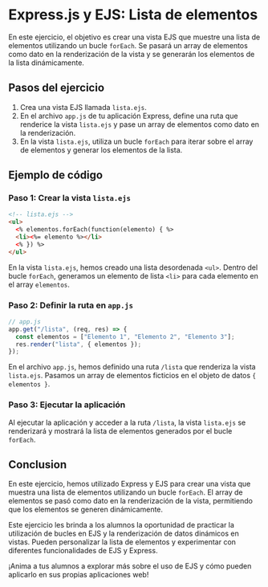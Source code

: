 # Express.js y EJS: Lista de elementos

En este ejercicio, el objetivo es crear una vista EJS que muestre una lista de elementos utilizando un bucle `forEach`. Se pasará un array de elementos como dato en la renderización de la vista y se generarán los elementos de la lista dinámicamente.

## Pasos del ejercicio

1. Crea una vista EJS llamada `lista.ejs`.
2. En el archivo `app.js` de tu aplicación Express, define una ruta que renderice la vista `lista.ejs` y pase un array de elementos como dato en la renderización.
3. En la vista `lista.ejs`, utiliza un bucle `forEach` para iterar sobre el array de elementos y generar los elementos de la lista.

## Ejemplo de código

### Paso 1: Crear la vista `lista.ejs`

```html
<!-- lista.ejs -->
<ul>
  <% elementos.forEach(function(elemento) { %>
  <li><%= elemento %></li>
  <% }) %>
</ul>
```

En la vista `lista.ejs`, hemos creado una lista desordenada `<ul>`. Dentro del bucle `forEach`, generamos un elemento de lista `<li>` para cada elemento en el array `elementos`.

### Paso 2: Definir la ruta en `app.js`

```javascript
// app.js
app.get("/lista", (req, res) => {
  const elementos = ["Elemento 1", "Elemento 2", "Elemento 3"];
  res.render("lista", { elementos });
});
```

En el archivo `app.js`, hemos definido una ruta `/lista` que renderiza la vista `lista.ejs`. Pasamos un array de elementos ficticios en el objeto de datos `{ elementos }`.

### Paso 3: Ejecutar la aplicación

Al ejecutar la aplicación y acceder a la ruta `/lista`, la vista `lista.ejs` se renderizará y mostrará la lista de elementos generados por el bucle `forEach`.

## Conclusion

En este ejercicio, hemos utilizado Express y EJS para crear una vista que muestra una lista de elementos utilizando un bucle `forEach`. El array de elementos se pasó como dato en la renderización de la vista, permitiendo que los elementos se generen dinámicamente.

Este ejercicio les brinda a los alumnos la oportunidad de practicar la utilización de bucles en EJS y la renderización de datos dinámicos en vistas. Pueden personalizar la lista de elementos y experimentar con diferentes funcionalidades de EJS y Express.

¡Anima a tus alumnos a explorar más sobre el uso de EJS y cómo pueden aplicarlo en sus propias aplicaciones web!
